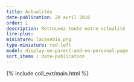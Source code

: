 ```yaml
---
title: Actualités
date-publication: 20 avril 2016
order: 1
description: Retrouvez toute notre actualité
lire-plus:
miniature: lacasebio.png
type-miniature: red-left
model: display-on-parent-and-no-personal-page
sort_items : date-publication
---
```



{% include coll_ext/main.html %}

